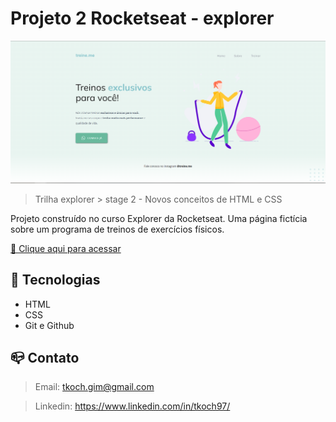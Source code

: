 # Projeto 2 Rocketseat - explorer

![preview](.github/preview.png)

>Trilha explorer > stage 2 - Novos conceitos de HTML e CSS

Projeto construído no curso Explorer da Rocketseat.
Uma página fictícia sobre um programa de treinos de exercícios físicos.

[🔗 Clique aqui para acessar](https://tkoch97.github.io/Projeto-2)

## 🔧 Tecnologias

- HTML
- CSS
- Git e Github

## 📪 Contato

>Email: tkoch.gim@gmail.com

>Linkedin: https://www.linkedin.com/in/tkoch97/